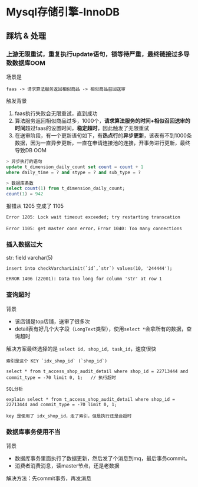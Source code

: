 # Mysql存储引擎-InnoDB


## 踩坑 & 处理

### 上游无限重试，重复执行update语句，锁等待严重，最终链接过多导致数据库OOM

场景是 
```
faas -> 请求算法服务返回相似商品 -> 相似商品召回送审
```
触发背景
1.  faas执行失败会无限重试，直到成功
2. 算法服务返回相似商品过多，1000个，<b>请求算法服务的时间+相似召回送审的时间</b>超过faas的设置时间，<b>稳定超时</b>，因此触发了无限重试
3. 在送审阶段，有一个更新语句如下，有<b>热点行</b>的<b>异步更新</b>，该表有不到1000条数据，因为一直异步更新，一直在申请连接池的连接，开事务进行更新，最终导致DB OOM

```sql
> 异步执行的语句
update t_dimension_daily_count set count = count + 1 
where daily_time = ? and stype = ? and sub_type = ?

> 数据库条数
select count(1) from t_dimension_daily_count;
count(1) = 942
```

报错从 1205 变成了 1105
```
Error 1205: Lock wait timeout exceeded; try restarting transcation

Error 1105: get master conn error，Error 1040: Too many connections
```

### 插入数据过大

str: field varchar(5)

```
insert into checkVarcharLimit(`id`,`str`) values(10, '244444');

ERROR 1406 (22001): Data too long for column 'str' at row 1
```

### 查询超时

背景
- 该店铺是top店铺，送审了很多次
- detail表有好几个大字段（`LongText`类型），使用`select *`会拿所有的数据，查询超时

解决方案最终选择的是 `select id, shop_id, task_id`，速度很快

```
索引是这个 KEY `idx_shop_id` (`shop_id`)

select * from t_access_shop_audit_detail where shop_id = 22713444 and commit_type = -70 limit 0, 1;   // 执行超时

SQL分析

explain select * from t_access_shop_audit_detail where shop_id = 22713444 and commit_type = -70 limit 0, 1;

key 是使用了 idx_shop_id，走了索引，但是执行还是会超时
```

### 数据库事务使用不当

背景

- 数据库事务里面执行了数据更新，然后发了个消息到mq，最后事务commit。
- 消费者消费消息，读master节点，还是老数据

解决方法：先commit事务，再发消息



